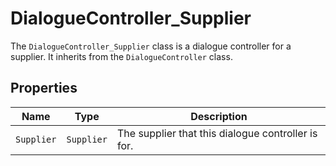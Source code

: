 # DialogueController_Supplier

The `DialogueController_Supplier` class is a dialogue controller for a supplier. It inherits from the `DialogueController` class.

## Properties

| Name | Type | Description |
| --- | --- | --- |
| `Supplier` | `Supplier` | The supplier that this dialogue controller is for. |
